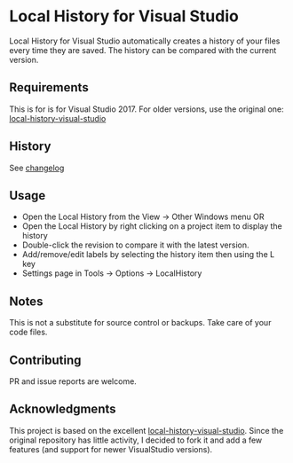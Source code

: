 Local History for Visual Studio
===========================

Local History for Visual Studio automatically creates a history of your files every time they are saved. The history can be compared with the current version.


Requirements
----------------------------------------------
This is for is for Visual Studio 2017. For older versions, use the original one: [local-history-visual-studio](https://github.com/curzona/local-history-visual-studio)

History
----------------------------------------------
See [changelog](LocalHistory/CHANGELOG.MD)

Usage
----------------------------------------------
- Open the Local History from the View -> Other Windows menu OR
- Open the Local History by right clicking on a project item to display the history
- Double-click the revision to compare it with the latest version.
- Add/remove/edit labels by selecting the history item then using the L key
- Settings page in Tools -> Options -> LocalHistory


Notes
----------------------------------------------
This is not a substitute for source control or backups. Take care of your code files.


Contributing
----------------------------------------------
PR and issue reports are welcome.


Acknowledgments
----------------------------------------------
This project is based on the excellent [local-history-visual-studio](https://github.com/curzona/local-history-visual-studio).
Since the original repository has little activity, I decided to fork it and add a few features (and support for newer VisualStudio versions).